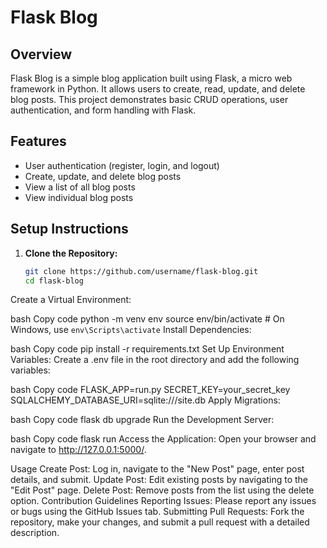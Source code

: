 # Flask Blog

## Overview
Flask Blog is a simple blog application built using Flask, a micro web framework in Python. It allows users to create, read, update, and delete blog posts. This project demonstrates basic CRUD operations, user authentication, and form handling with Flask.

## Features
- User authentication (register, login, and logout)
- Create, update, and delete blog posts
- View a list of all blog posts
- View individual blog posts

## Setup Instructions

1. **Clone the Repository:**
   ```bash
   git clone https://github.com/username/flask-blog.git
   cd flask-blog
Create a Virtual Environment:

bash
Copy code
python -m venv env
source env/bin/activate  # On Windows, use `env\Scripts\activate`
Install Dependencies:

bash
Copy code
pip install -r requirements.txt
Set Up Environment Variables: Create a .env file in the root directory and add the following variables:

bash
Copy code
FLASK_APP=run.py
SECRET_KEY=your_secret_key
SQLALCHEMY_DATABASE_URI=sqlite:///site.db
Apply Migrations:

bash
Copy code
flask db upgrade
Run the Development Server:

bash
Copy code
flask run
Access the Application: Open your browser and navigate to http://127.0.0.1:5000/.

Usage
Create Post: Log in, navigate to the "New Post" page, enter post details, and submit.
Update Post: Edit existing posts by navigating to the "Edit Post" page.
Delete Post: Remove posts from the list using the delete option.
Contribution Guidelines
Reporting Issues: Please report any issues or bugs using the GitHub Issues tab.
Submitting Pull Requests: Fork the repository, make your changes, and submit a pull request with a detailed description.
